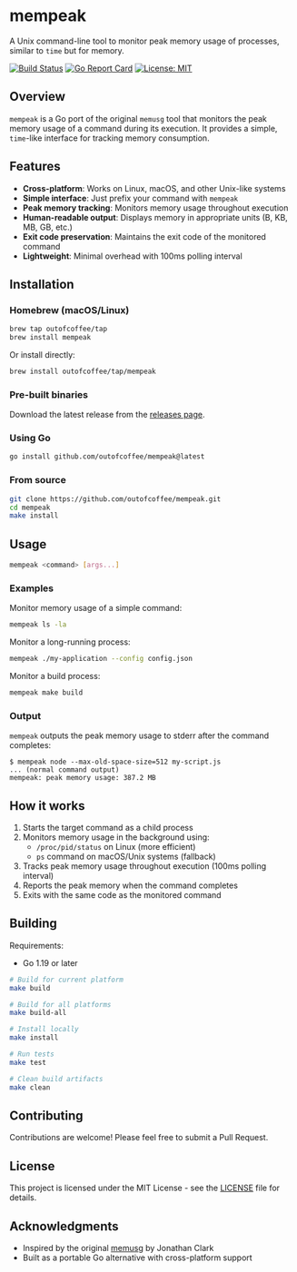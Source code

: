 # mempeak

A Unix command-line tool to monitor peak memory usage of processes, similar to `time` but for memory.

[![Build Status](https://github.com/outofcoffee/mempeak/workflows/ci/badge.svg)](https://github.com/outofcoffee/mempeak/actions)
[![Go Report Card](https://goreportcard.com/badge/github.com/outofcoffee/mempeak)](https://goreportcard.com/report/github.com/outofcoffee/mempeak)
[![License: MIT](https://img.shields.io/badge/License-MIT-yellow.svg)](https://opensource.org/licenses/MIT)

## Overview

`mempeak` is a Go port of the original `memusg` tool that monitors the peak memory usage of a command during its execution. It provides a simple, `time`-like interface for tracking memory consumption.

## Features

- **Cross-platform**: Works on Linux, macOS, and other Unix-like systems
- **Simple interface**: Just prefix your command with `mempeak`
- **Peak memory tracking**: Monitors memory usage throughout execution
- **Human-readable output**: Displays memory in appropriate units (B, KB, MB, GB, etc.)
- **Exit code preservation**: Maintains the exit code of the monitored command
- **Lightweight**: Minimal overhead with 100ms polling interval

## Installation

### Homebrew (macOS/Linux)

```bash
brew tap outofcoffee/tap
brew install mempeak
```

Or install directly:
```bash
brew install outofcoffee/tap/mempeak
```

### Pre-built binaries

Download the latest release from the [releases page](https://github.com/outofcoffee/mempeak/releases).

### Using Go

```bash
go install github.com/outofcoffee/mempeak@latest
```

### From source

```bash
git clone https://github.com/outofcoffee/mempeak.git
cd mempeak
make install
```

## Usage

```bash
mempeak <command> [args...]
```

### Examples

Monitor memory usage of a simple command:
```bash
mempeak ls -la
```

Monitor a long-running process:
```bash
mempeak ./my-application --config config.json
```

Monitor a build process:
```bash
mempeak make build
```

### Output

`mempeak` outputs the peak memory usage to stderr after the command completes:

```
$ mempeak node --max-old-space-size=512 my-script.js
... (normal command output)
mempeak: peak memory usage: 387.2 MB
```

## How it works

1. Starts the target command as a child process
2. Monitors memory usage in the background using:
   - `/proc/pid/status` on Linux (more efficient)
   - `ps` command on macOS/Unix systems (fallback)
3. Tracks peak memory usage throughout execution (100ms polling interval)
4. Reports the peak memory when the command completes
5. Exits with the same code as the monitored command

## Building

Requirements:
- Go 1.19 or later

```bash
# Build for current platform
make build

# Build for all platforms
make build-all

# Install locally
make install

# Run tests
make test

# Clean build artifacts
make clean
```

## Contributing

Contributions are welcome! Please feel free to submit a Pull Request.

## License

This project is licensed under the MIT License - see the [LICENSE](LICENSE) file for details.

## Acknowledgments

- Inspired by the original [memusg](https://github.com/jhclark/memusg) by Jonathan Clark
- Built as a portable Go alternative with cross-platform support
